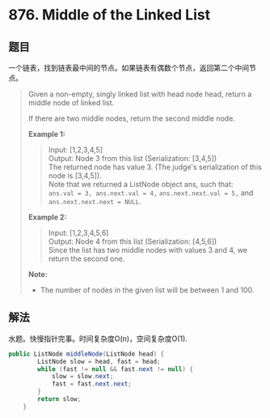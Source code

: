 # 876. Middle of the Linked List

## 题目

一个链表，找到链表最中间的节点。如果链表有偶数个节点，返回第二个中间节点。

>Given a non-empty, singly linked list with head node head, return a middle node of linked list.
>
>If there are two middle nodes, return the second middle node.
>
>**Example 1:**
>
>>Input: [1,2,3,4,5]  
>>Output: Node 3 from this list (Serialization: [3,4,5])  
>>The returned node has value 3.  (The judge's serialization of this node is [3,4,5]).  
>>Note that we returned a ListNode object ans, such that:  
>>`ans.val = 3, ans.next.val = 4,` `ans.next.next.val = 5,` and `ans.next.next.next = NULL`.
>
>**Example 2:**
>
>>Input: [1,2,3,4,5,6]  
>>Output: Node 4 from this list (Serialization: [4,5,6])  
>>Since the list has two middle nodes with values 3 and 4, we return the second one.  
>
>**Note:**
>
> - The number of nodes in the given list will be between 1 and 100.

## 解法

水题。快慢指针完事。时间复杂度O(n)，空间复杂度O(1).

```java
public ListNode middleNode(ListNode head) {
        ListNode slow = head, fast = head;
        while (fast != null && fast.next != null) {
            slow = slow.next;
            fast = fast.next.next;
        }
        return slow;
    }
```
